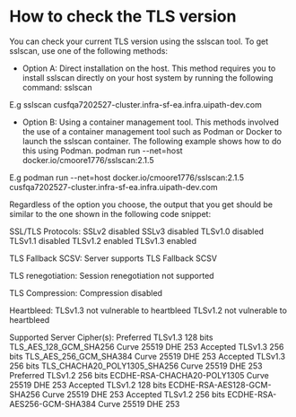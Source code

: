 ﻿# How to check the TLS version

You can check your current TLS version using the sslscan tool. To get sslscan, use one of the following methods:

* Option A: Direct installation on the host. This method requires you to install sslscan directly on your host system by running the following command: sslscan <host>

E.g
sslscan cusfqa7202527-cluster.infra-sf-ea.infra.uipath-dev.com
* Option B: Using a container management tool. This methods involved the use of a container management tool such as Podman or Docker to launch the sslscan container. The following example shows how to do this using Podman. podman run --net=host docker.io/cmoore1776/sslscan:2.1.5 <host>

E.g
podman run --net=host docker.io/cmoore1776/sslscan:2.1.5 cusfqa7202527-cluster.infra-sf-ea.infra.uipath-dev.com

Regardless of the option you choose, the output that you get should be similar to the one shown in the following code snippet:

SSL/TLS Protocols:
SSLv2     disabled
SSLv3     disabled
TLSv1.0   disabled
TLSv1.1   disabled
TLSv1.2   enabled
TLSv1.3   enabled

  TLS Fallback SCSV:
Server supports TLS Fallback SCSV

  TLS renegotiation:
Session renegotiation not supported

  TLS Compression:
Compression disabled

  Heartbleed:
TLSv1.3 not vulnerable to heartbleed
TLSv1.2 not vulnerable to heartbleed

  Supported Server Cipher(s):
Preferred TLSv1.3  128 bits  TLS_AES_128_GCM_SHA256        Curve 25519 DHE 253
Accepted  TLSv1.3  256 bits  TLS_AES_256_GCM_SHA384        Curve 25519 DHE 253
Accepted  TLSv1.3  256 bits  TLS_CHACHA20_POLY1305_SHA256  Curve 25519 DHE 253
Preferred TLSv1.2  256 bits  ECDHE-RSA-CHACHA20-POLY1305   Curve 25519 DHE 253
Accepted  TLSv1.2  128 bits  ECDHE-RSA-AES128-GCM-SHA256   Curve 25519 DHE 253
Accepted  TLSv1.2  256 bits  ECDHE-RSA-AES256-GCM-SHA384   Curve 25519 DHE 253
